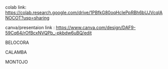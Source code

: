 colab link: https://colab.research.google.com/drive/1PBfkG80oqHcIePpRBh6bUJVcqIANOCOT?usp=sharing

canva/presentaion link : https://www.canva.com/design/DAF9-59Cq64/rOfBcxNVQPb_-pkbdw6uBQ/edit


BELOCORA

CALAMBA

MONTOJO
